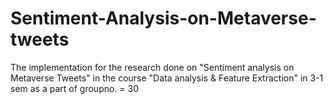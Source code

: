 # Sentiment-Analysis-on-Metaverse-tweets
The implementation for the research done on "Sentiment analysis on Metaverse Tweets" in the course "Data analysis & Feature Extraction" in 3-1 sem as a part of groupno. = 30 
